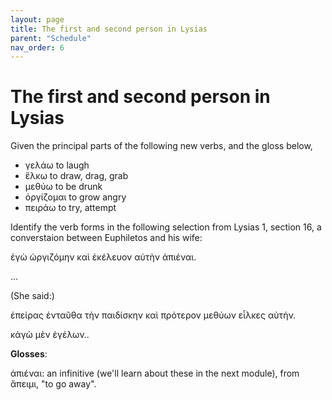 ```yaml
---
layout: page
title: The first and second person in Lysias
parent: "Schedule"
nav_order: 6
---
```


# The first and second person in Lysias

 Given the principal parts of the following new verbs, and the gloss below, 

- γελάω to laugh
- ἕλκω to draw, drag, grab
- μεθύω to be drunk
- ὀργίζομαι to grow angry
- πειράω to try, attempt



Identify the verb forms in the following selection from Lysias 1, section 16, a converstaion between Euphiletos and his wife:

ἐγὼ ὠργιζόμην καὶ ἐκέλευον αὐτὴν ἀπιέναι.

...

(She said:)

ἐπείρας ἐνταῦθα τὴν παιδίσκην καὶ πρότερον μεθύων εἷλκες αὐτήν.

κἀγὼ μὲν ἐγέλων..




**Glosses**:



ἀπιέναι: an infinitive (we'll learn about these in the next module), from  ἄπειμι, "to go away". 



